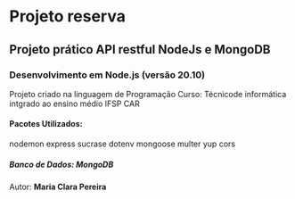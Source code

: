 # Projeto reserva

## Projeto prático API restful NodeJs e MongoDB

### Desenvolvimento em Node.js (versão 20.10)

Projeto criado na linguagem de Programação
Curso: Técnicode informática intgrado ao ensino médio
IFSP CAR

#### Pacotes Utilizados:

nodemon
express
sucrase
dotenv
mongoose
multer
yup
cors

##### Banco de Dados: MongoDB

Autor: **Maria Clara Pereira**